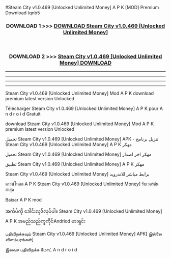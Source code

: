 #Steam City v1.0.469  [Unlocked Unlimited Money] A P K [MOD] Premium Download tqnb5



<div align="center">

<h3>DOWNLOAD 1 >>> <a href="https://teeasianyam.web.app?sq=Steam City v1.0.469  [Unlocked Unlimited Money]">DOWNLOAD Steam City v1.0.469  [Unlocked Unlimited Money] </a></h3><br>

<h3>DOWNLOAD 2 >>> <a href="https://teeasianyam.web.app?sq=Steam City v1.0.469  [Unlocked Unlimited Money] ">Steam City v1.0.469  [Unlocked Unlimited Money]  DOWNLOAD </a></h3>

</div>


----------------------------------------------------------

----------------------------------------------------------

----------------------------------------------------------

----------------------------------------------------------


Steam City v1.0.469  [Unlocked Unlimited Money]  Mod A P K download premium latest version Unlocked

Télécharger Steam City v1.0.469  [Unlocked Unlimited Money]  A P K pour A n d r o i d Gratuit

download Steam City v1.0.469  [Unlocked Unlimited Money]  Mod A P K premium latest version Unlocked

تحميل Steam City v1.0.469  [Unlocked Unlimited Money]  APK - تنزيل برنامج Steam City v1.0.469  [Unlocked Unlimited Money]  A P K مهكر

تحميل Steam City v1.0.469  [Unlocked Unlimited Money]  مهكر اخر اصدار

تطبيق Steam City v1.0.469  [Unlocked Unlimited Money]  A P K مهكر

Steam City v1.0.469  [Unlocked Unlimited Money]  برابط مباشر للاندرويد

ดาวน์โหลด A P K Steam City v1.0.469  [Unlocked Unlimited Money]  รับเวอร์ชันล่าสุด

Baixar A P K mod

အက်ပ်ကို ဒေါင်းလုဒ်လုပ်ပါ။ Steam City v1.0.469  [Unlocked Unlimited Money]  A P K အမည်သည်ကူကိုင်Andriod ဗားရှင်း

பதிவிறக்கவும் Steam City v1.0.469  [Unlocked Unlimited Money]  APK[ இல்லை விளம்பரங்கள்] 
 
இலவச பதிவிறக்க மோட் A n d r o i d



